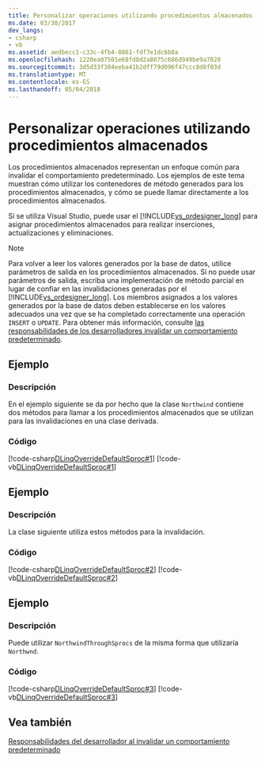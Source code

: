 ```yaml
---
title: Personalizar operaciones utilizando procedimientos almacenados
ms.date: 03/30/2017
dev_langs:
- csharp
- vb
ms.assetid: aedbecc1-c33c-4fb4-8861-fdf7e1dc6b8a
ms.openlocfilehash: 1220ea07501e68fd8d2a8075c686d949be9a7020
ms.sourcegitcommit: 3d5d33f384eeba41b2dff79d096f47ccc8d8f03d
ms.translationtype: MT
ms.contentlocale: es-ES
ms.lasthandoff: 05/04/2018
---
```

# <a name="customizing-operations-by-using-stored-procedures"></a>Personalizar operaciones utilizando procedimientos almacenados
Los procedimientos almacenados representan un enfoque común para invalidar el comportamiento predeterminado. Los ejemplos de este tema muestran cómo utilizar los contenedores de método generados para los procedimientos almacenados, y cómo se puede llamar directamente a los procedimientos almacenados.  
  
 Si se utiliza Visual Studio, puede usar el [!INCLUDE[vs_ordesigner_long](../../../../../../includes/vs-ordesigner-long-md.md)] para asignar procedimientos almacenados para realizar inserciones, actualizaciones y eliminaciones.  
  
> [!NOTE]
>  Para volver a leer los valores generados por la base de datos, utilice parámetros de salida en los procedimientos almacenados. Si no puede usar parámetros de salida, escriba una implementación de método parcial en lugar de confiar en las invalidaciones generadas por el [!INCLUDE[vs_ordesigner_long](../../../../../../includes/vs-ordesigner-long-md.md)]. Los miembros asignados a los valores generados por la base de datos deben establecerse en los valores adecuados una vez que se ha completado correctamente una operación `INSERT` o `UPDATE`. Para obtener más información, consulte [las responsabilidades de los desarrolladores invalidar un comportamiento predeterminado](../../../../../../docs/framework/data/adonet/sql/linq/responsibilities-of-the-developer-in-overriding-default-behavior.md).  
  
## <a name="example"></a>Ejemplo  
  
### <a name="description"></a>Descripción  
 En el ejemplo siguiente se da por hecho que la clase `Northwind` contiene dos métodos para llamar a los procedimientos almacenados que se utilizan para las invalidaciones en una clase derivada.  
  
### <a name="code"></a>Código  
 [!code-csharp[DLinqOverrideDefaultSproc#1](../../../../../../samples/snippets/csharp/VS_Snippets_Data/DLinqOverrideDefaultSproc/cs/northwind.cs#1)]
 [!code-vb[DLinqOverrideDefaultSproc#1](../../../../../../samples/snippets/visualbasic/VS_Snippets_Data/DLinqOverrideDefaultSproc/vb/northwind.vb#1)]  
  
## <a name="example"></a>Ejemplo  
  
### <a name="description"></a>Descripción  
 La clase siguiente utiliza estos métodos para la invalidación.  
  
### <a name="code"></a>Código  
 [!code-csharp[DLinqOverrideDefaultSproc#2](../../../../../../samples/snippets/csharp/VS_Snippets_Data/DLinqOverrideDefaultSproc/cs/northwind.cs#2)]
 [!code-vb[DLinqOverrideDefaultSproc#2](../../../../../../samples/snippets/visualbasic/VS_Snippets_Data/DLinqOverrideDefaultSproc/vb/northwind.vb#2)]  
  
## <a name="example"></a>Ejemplo  
  
### <a name="description"></a>Descripción  
 Puede utilizar `NorthwindThroughSprocs` de la misma forma que utilizaría `Northwnd`.  
  
### <a name="code"></a>Código  
 [!code-csharp[DLinqOverrideDefaultSproc#3](../../../../../../samples/snippets/csharp/VS_Snippets_Data/DLinqOverrideDefaultSproc/cs/Program.cs#3)]
 [!code-vb[DLinqOverrideDefaultSproc#3](../../../../../../samples/snippets/visualbasic/VS_Snippets_Data/DLinqOverrideDefaultSproc/vb/Module1.vb#3)]  
  
## <a name="see-also"></a>Vea también  
 [Responsabilidades del desarrollador al invalidar un comportamiento predeterminado](../../../../../../docs/framework/data/adonet/sql/linq/responsibilities-of-the-developer-in-overriding-default-behavior.md)

